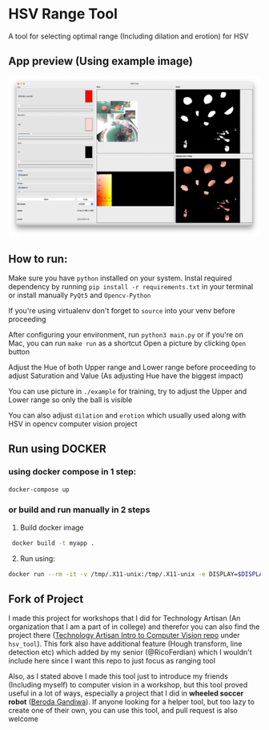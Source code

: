 # HSV Range Tool
A tool for selecting optimal range (Including dilation and erotion) for HSV
## App preview (Using example image)
![App Screenshot](assets/app.png)
## How to run:
Make sure you have `python` installed on your system. Instal required dependency by running `pip install -r requirements.txt` in your terminal or install manually `PyQt5` and `Opencv-Python`

If you're using virtualenv don't forget to `source` into your venv before proceeding

After configuring your environment, run `python3 main.py` or if you're on Mac, you can run `make run` as a shortcut
Open a picture by clicking `Open` button

Adjust the Hue of both Upper range and Lower range before proceeding to adjust Saturation and Value (As adjusting Hue have the biggest impact)

You can use picture in `./example` for training, try to adjust the Upper and Lower range so only the ball is visible

You can also adjust `dilation` and `erotion` which usually used along with HSV in opencv computer vision project

## Run using **DOCKER**
### using docker compose in 1 step:
```sh
docker-compose up
```
### or build and run manually in 2 steps
1. Build docker image
```sh
 docker build -t myapp .
 ```
2. Run using: 
```sh
docker run --rm -it -v /tmp/.X11-unix:/tmp/.X11-unix -e DISPLAY=$DISPLAY -u qtuser -v $(pwd):/app -w /app myapp
```






## Fork of Project
I made this project for workshops that I did for Technology Artisan (An organization that I am a part of in college) and therefor you can also find the project there ([Technology Artisan Intro to Computer Vision repo](https://github.com/TecArt-Udayana/intro-to-computer-vision-2021) under `hsv_tool`). This fork also have additional feature (Hough transform, line detection etc) which added by my senior (@RicoFerdian) which I wouldn't include here since I want this repo to just focus as ranging tool

Also, as I stated above I made this tool just to introduce my friends (Including myself) to computer vision in a workshop, but this tool proved useful in a lot of ways, especially a project that I did in __wheeled soccer robot__ ([Beroda Gandiwa](https://github.com/gandiwaberoda)). If anyone looking for a helper tool, but too lazy to create one of their own, you can use this tool, and pull request is also welcome